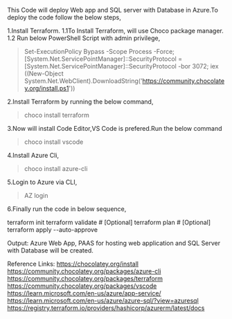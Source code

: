 This Code will deploy Web app and SQL server with Database in Azure.To deploy the code follow the below steps,

1.Install Terraform.
1.1To Install Terraform, will use Choco package manager.
1.2 Run below PowerShell Script with admin privilege,
>Set-ExecutionPolicy Bypass -Scope Process -Force; [System.Net.ServicePointManager]::SecurityProtocol = [System.Net.ServicePointManager]::SecurityProtocol -bor 3072; iex ((New-Object System.Net.WebClient).DownloadString('https://community.chocolatey.org/install.ps1'))

2.Install Terraform by running the below command,
>choco install terraform

3.Now will install Code Editor,VS Code is prefered.Run the below command
>choco install vscode

4.Install Azure Cli,
>choco install azure-cli

5.Login to Azure via CLI,
> AZ login

6.Finally run the code in below sequence,

terraform init
terraform validate # [Optional]
terraform plan     # [Optional]
terraform apply --auto-approve 

Output:
Azure Web App, PAAS for hosting web application and SQL Server with Database will be created.

Reference Links:
https://chocolatey.org/install
https://community.chocolatey.org/packages/azure-cli
https://community.chocolatey.org/packages/terraform
https://community.chocolatey.org/packages/vscode
https://learn.microsoft.com/en-us/azure/app-service/
https://learn.microsoft.com/en-us/azure/azure-sql/?view=azuresql
https://registry.terraform.io/providers/hashicorp/azurerm/latest/docs


